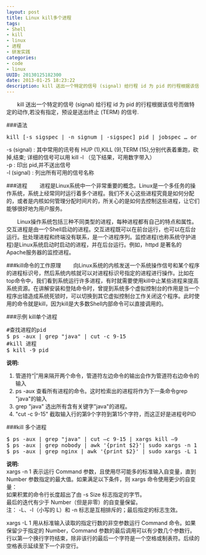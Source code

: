 ```yaml
---
layout: post
title: Linux kill多个进程
tags: 
- Shell
- kill
- linux
- 进程
- 研发实践
categories:
- code
- linux 
UUID: 20130125182300
date: 2013-01-25 18:23:22
description: kill 送出一个特定的信号 (signal) 给行程 id 为 pid 的行程根据该信号而做特定的动作,若没有指定，预设是送出终止 (TERM) 的信号.
---
```


   　　kill 送出一个特定的信号 (signal) 给行程 id 为 pid 的行程根据该信号而做特定的动作,若没有指定，预设是送出终止 (TERM) 的信号.

###语法
<pre id="bash">
kill [-s sigspec | -n signum | -sigspec] pid | jobspec … or kill -l [sigspec]
</pre>

-s (signal) : 其中常用的讯号有 HUP (1),KILL (9),TERM (15),分别代表着重跑，砍掉,结束; 详细的信号可以用 kill -l （见下结果，可用数字带入）<br>
-p : 印出 pid,并不送出信号<br>
-l (signal) : 列出所有可用的信号名称<br>

###进程
　　进程是Linux系统中一个非常重要的概念。Linux是一个多任务的操作系统，系统上经常同时运行着多个进程。我们不关心这些进程究竟是如何分配的，或者是内核如何管理分配时间片的，所关心的是如何去控制这些进程，让它们能够很好地为用户服务。

　　Linux操作系统包括三种不同类型的进程，每种进程都有自己的特点和属性。交互进程是由一个Shell启动的进程。交互进程既可以在前台运行，也可以在后台运行。批处理进程和终端没有联系，是一个进程序列。监控进程(也称系统守护进程)是Linux系统启动时启动的进程，并在后台运行。例如，httpd 是著名的Apache服务器的监控进程。

###kill命令的工作原理
　　向Linux系统的内核发送一个系统操作信号和某个程序的进程标识号，然后系统内核就可以对进程标识号指定的进程进行操作。比如在top命令中，我们看到系统运行许多进程，有时就需要使用kill中止某些进程来提高系统资源。在讲解安装和登陆命令时，曾提到系统多个虚拟控制台的作用是当一个程序出错造成系统死锁时，可以切换到其它虚拟控制台工作关闭这个程序。此时使用的命令就是kill，因为kill是大多数Shell内部命令可以直接调用的。

###示例
kill单个进程
<pre id="bash">
#查找进程的pid
$ ps -aux | grep "java" | cut -c 9-15
#kill 进程
$ kill -9 pid
</pre>
<strong>说明:</strong><br>
<ol>
<li>管道符“|”用来隔开两个命令，管道符左边命令的输出会作为管道符右边命令的输入</li>
<li>ps -aux  查看所有进程的命令。这时检索出的进程将作为下一条命令grep "java"的输入</li>
<li>grep "java" 选出所有含有关键字"java"的进程。</li>
<li>"cut -c 9-15" 截取输入行的第9个字符到第15个字符，而这正好是进程号PID</li>
</ol>

###kill 多个进程
<pre id="bash">
$ ps -aux | grep "java" | cut –c 9-15 | xargs kill –9
$ ps -aux | grep nobody | awk '{print $2}'| sudo xargs -n 1 kill -9 
$ ps -aux | grep nginx | awk '{print $2}' | sudo xargs -L 1  kill -9
</pre>
<strong>说明:</strong><br>
xargs -n 1 表示运行 Command 参数，且使用尽可能多的标准输入自变量，直到 Number 参数指定的最大值。如果满足以下条件，则 xargs 命令使用更少的自变量：<br>
如果积累的命令行长度超出了由 -s Size 标志指定的字节。<br>
最后的迭代有少于 Number（但是非零）的自变量保留。<br>
注： -L、-I（小写的 L）和 -n 标志是互相排斥的；最后指定的标志生效。<br>

xargs -L 1 用从标准输入读取的指定行数的非空参数运行 Command 命令。如果保留少于指定的 Number，Command 参数的最后调用可以有少数几个参数行。行以第一个换行字符结束，除非该行的最后一个字符是一个空格或制表符。后续的空格表示延续至下一个非空行。
